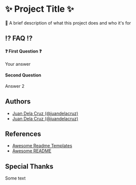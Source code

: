 # ✨ Project Title ✨

🎤 A brief description of what this project does and who it's for

## ⁉ FAQ ⁉

#### ❓ First Question ❓

Your answer

#### Second Question

Answer 2

## Authors

* [Juan Dela Cruz (@juandelacruz)](https://github.com/anthonygacis)
* [Juan Dela Cruz (@juandelacruz)](https://github.com/anthonygacis)

## References

* [Awesome Readme Templates](https://awesomeopensource.com/project/elangosundar/awesome-README-templates)
* [Awesome README](https://github.com/matiassingers/awesome-readme)

## Special Thanks

Some text
